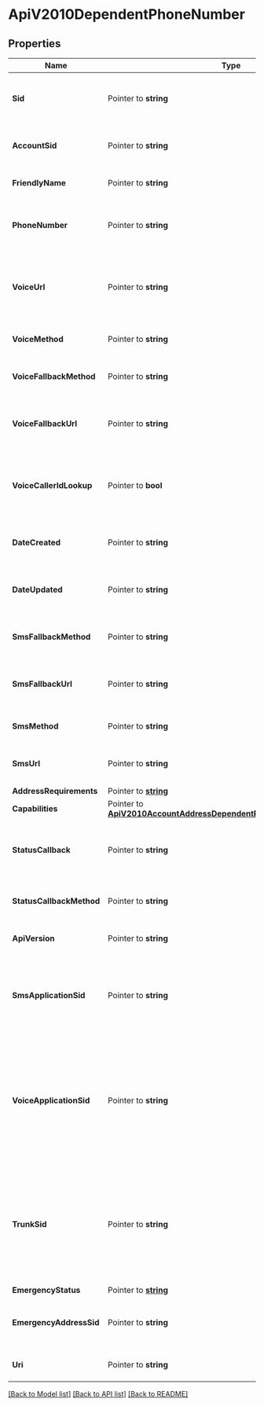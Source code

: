 # ApiV2010DependentPhoneNumber

## Properties

Name | Type | Description | Notes
------------ | ------------- | ------------- | -------------
**Sid** | Pointer to **string** | The unique string that that we created to identify the DependentPhoneNumber resource. |
**AccountSid** | Pointer to **string** | The SID of the [Account](https://www.twilio.com/docs/iam/api/account) that created the DependentPhoneNumber resource. |
**FriendlyName** | Pointer to **string** | The string that you assigned to describe the resource. |
**PhoneNumber** | Pointer to **string** | The phone number in [E.164](https://www.twilio.com/docs/glossary/what-e164) format, which consists of a + followed by the country code and subscriber number. |
**VoiceUrl** | Pointer to **string** | The URL we call when the phone number receives a call. The `voice_url` will not be used if a `voice_application_sid` or a `trunk_sid` is set. |
**VoiceMethod** | Pointer to **string** | The HTTP method we use to call `voice_url`. Can be: `GET` or `POST`. |
**VoiceFallbackMethod** | Pointer to **string** | The HTTP method we use to call `voice_fallback_url`. Can be: `GET` or `POST`. |
**VoiceFallbackUrl** | Pointer to **string** | The URL that we call when an error occurs retrieving or executing the TwiML requested by `url`. |
**VoiceCallerIdLookup** | Pointer to **bool** | Whether we look up the caller's caller-ID name from the CNAM database. Can be: `true` or `false`. Caller ID lookups can cost $0.01 each. |
**DateCreated** | Pointer to **string** | The date and time in GMT that the resource was created specified in [RFC 2822](https://www.ietf.org/rfc/rfc2822.txt) format. |
**DateUpdated** | Pointer to **string** | The date and time in GMT that the resource was last updated specified in [RFC 2822](https://www.ietf.org/rfc/rfc2822.txt) format. |
**SmsFallbackMethod** | Pointer to **string** | The HTTP method we use to call `sms_fallback_url`. Can be: `GET` or `POST`. |
**SmsFallbackUrl** | Pointer to **string** | The URL that we call when an error occurs while retrieving or executing the TwiML from `sms_url`. |
**SmsMethod** | Pointer to **string** | The HTTP method we use to call `sms_url`. Can be: `GET` or `POST`. |
**SmsUrl** | Pointer to **string** | The URL we call when the phone number receives an incoming SMS message. |
**AddressRequirements** | Pointer to [**string**](DependentPhoneNumberEnumAddressRequirement.md) |  |
**Capabilities** | Pointer to [**ApiV2010AccountAddressDependentPhoneNumberCapabilities**](ApiV2010AccountAddressDependentPhoneNumberCapabilities.md) |  |
**StatusCallback** | Pointer to **string** | The URL we call using the `status_callback_method` to send status information to your application. |
**StatusCallbackMethod** | Pointer to **string** | The HTTP method we use to call `status_callback`. Can be: `GET` or `POST`. |
**ApiVersion** | Pointer to **string** | The API version used to start a new TwiML session. |
**SmsApplicationSid** | Pointer to **string** | The SID of the application that handles SMS messages sent to the phone number. If an `sms_application_sid` is present, we ignore all `sms_*_url` values and use those of the application. |
**VoiceApplicationSid** | Pointer to **string** | The SID of the application that handles calls to the phone number. If a `voice_application_sid` is present, we ignore all of the voice urls and use those set on the application. Setting a `voice_application_sid` will automatically delete your `trunk_sid` and vice versa. |
**TrunkSid** | Pointer to **string** | The SID of the Trunk that handles calls to the phone number. If a `trunk_sid` is present, we ignore all of the voice urls and voice applications and use those set on the Trunk. Setting a `trunk_sid` will automatically delete your `voice_application_sid` and vice versa. |
**EmergencyStatus** | Pointer to [**string**](DependentPhoneNumberEnumEmergencyStatus.md) |  |
**EmergencyAddressSid** | Pointer to **string** | The SID of the emergency address configuration that we use for emergency calling from the phone number. |
**Uri** | Pointer to **string** | The URI of the resource, relative to `https://api.twilio.com`. |

[[Back to Model list]](../README.md#documentation-for-models) [[Back to API list]](../README.md#documentation-for-api-endpoints) [[Back to README]](../README.md)


